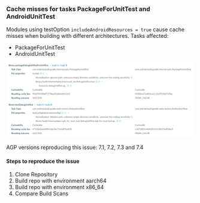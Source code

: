### Cache misses for tasks PackageForUnitTest and AndroidUnitTest
Modules using testOption `includeAndroidResources = true` cause cache misses when building with different
architectures. Tasks affected:
* PackageForUnitTest
* AndroidUnitTest

![](images/example.png)

AGP versions reproducing this issue:
7.1, 7.2, 7.3 and 7.4

#### Steps to reproduce the issue
1. Clone Repository
2. Build repo with environment aarch64
3. Build repo with environment x86_64
4. Compare Build Scans
